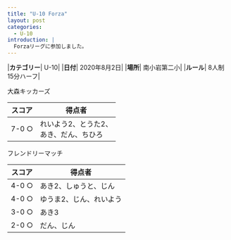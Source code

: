 ```yaml
---
title: "U-10 Forza"
layout: post
categories:
  - U-10
introduction: |
  Forzaリーグに参加しました。
---
```


|**カテゴリー**| U-10|
|**日付**| 2020年8月2日|
|**場所**| 南小岩第二小|
|**ルール**| 8人制15分ハーフ|

大森キッカーズ

|スコア|得点者|
|---|----|
|7-0 ○|れいよう2、とうた2、<br>あき、だん、ちひろ|

フレンドリーマッチ

|スコア|得点者|
|---|----|
|4-0 ○|あき2、しゅうと、じん|
|4-0 ○|ゆうま2、じん、れいよう|
|3-0 ○|あき3|
|2-0 ○|だん、じん|
